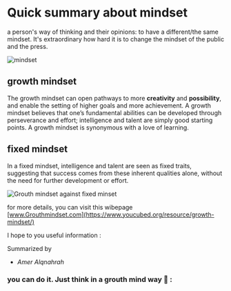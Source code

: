 # Quick summary about  mindset

 a person's way of thinking and their opinions: to have a different/the same mindset.
 It's extraordinary how hard it is to change the mindset of the public and the press.
 
 ![mindset](https://i1.wp.com/atlassianblog.wpengine.com/wp-content/uploads/2015/11/growth-mindset.png?w=1101&ssl=1)

## growth mindset
The growth mindset can open pathways to more **creativity** and **possibility**, and enable the setting of higher goals and more achievement.
A growth mindset believes that one’s fundamental abilities can be developed through perseverance and effort; intelligence and talent are simply good starting points. A growth mindset is synonymous with a love  of learning.

## fixed mindset
In a fixed mindset, intelligence and talent are seen as fixed traits, suggesting that success comes from these inherent qualities alone, without the need for further development or effort.
 
 ![Grouth mindset against fixed minset](https://i2.wp.com/atlassianblog.wpengine.com/wp-content/uploads/NewGrowthMindset2.png?resize=800%2C1000&ssl=1)
 
  
  for more details, you can visit this wibepage          
  [www.Grouthmindset.com](https://www.youcubed.org/resource/growth-mindset/)
  
 
 I hope to you useful information : 
  
  
  Summarized by   
  * _Amer Alqnahrah_ 

### you can do it. Just think in a grouth mind way :purple_heart: :
